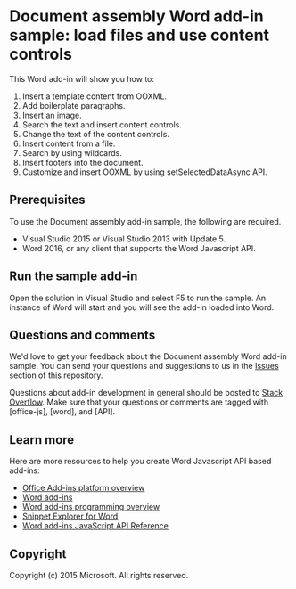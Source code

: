 # Document assembly Word add-in sample: load files and use content controls

This Word add-in will show you how to:

1. Insert a template content from OOXML.
2. Add boilerplate paragraphs.
3. Insert an image.
4. Search the text and insert content controls.
5. Change the text of the content controls.
6. Insert content from a file.
7. Search by using wildcards.
8. Insert footers into the document.
9. Customize and insert OOXML by using setSelectedDataAsync API. 

## Prerequisites

To use the Document assembly add-in sample, the following are required.

* Visual Studio 2015 or Visual Studio 2013 with Update 5.
* Word 2016, or any client that supports the Word Javascript API. 

## Run the sample add-in

Open the solution in Visual Studio and select F5 to run the sample. An instance of Word will start and you will see the add-in loaded into Word.

## Questions and comments

We'd love to get your feedback about the Document assembly Word add-in sample. You can send your questions and suggestions to us in the [Issues](https://github.com/OfficeDev/Word-Add-in-DocumentAssembly/issues) section of this repository.

Questions about add-in development in general should be posted to [Stack Overflow](http://stackoverflow.com/questions/tagged/Office365+API). Make sure that your questions or comments are tagged with [office-js], [word], and [API].

## Learn more

Here are more resources to help you create Word Javascript API based add-ins:

* [Office Add-ins platform overview](https://msdn.microsoft.com/EN-US/library/office/jj220082.aspx)
* [Word add-ins](https://github.com/OfficeDev/office-js-docs/blob/master/word/word-add-ins.md)
* [Word add-ins programming overview](https://github.com/OfficeDev/office-js-docs/blob/master/word/word-add-ins-programming-guide.md)
* [Snippet Explorer for Word](http://officesnippetexplorer.azurewebsites.net/#/snippets/word)
* [Word add-ins JavaScript API Reference](https://github.com/OfficeDev/office-js-docs/tree/master/word/word-add-ins-javascript-reference)

## Copyright
Copyright (c) 2015 Microsoft. All rights reserved.
